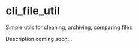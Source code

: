 cli_file_util
=============

Simple utils for cleaning, archiving, comparing files

Description coming soon...
